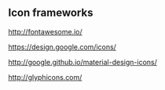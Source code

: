 ## Icon frameworks

http://fontawesome.io/

https://design.google.com/icons/

http://google.github.io/material-design-icons/

http://glyphicons.com/

